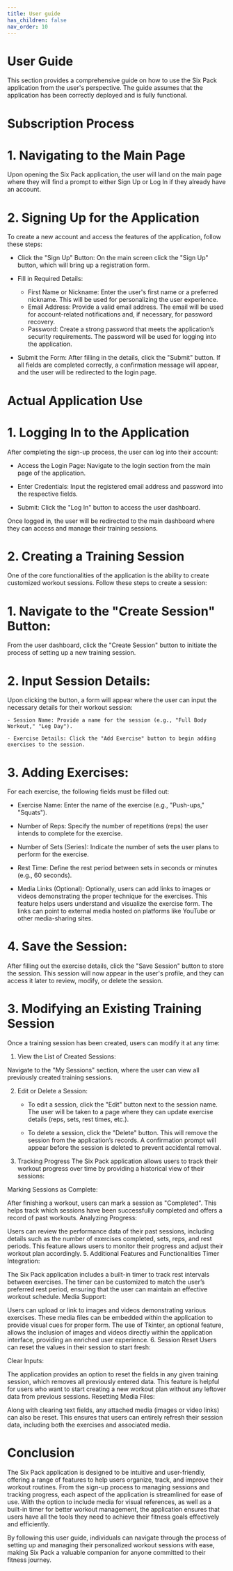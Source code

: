 ```yaml
---
title: User guide
has_children: false
nav_order: 10
---
```


# User Guide

This section provides a comprehensive guide on how to use the Six Pack application from the user's perspective. The guide assumes that the application has been correctly deployed and is fully functional.

# Subscription Process

# 1. Navigating to the Main Page

Upon opening the Six Pack application, the user will land on the main page where they will find a prompt to either Sign Up or Log In if they already have an account.

# 2. Signing Up for the Application

To create a new account and access the features of the application, follow these steps:

- Click the "Sign Up" Button: On the main screen click the "Sign Up" button, which will bring up a registration form.

- Fill in Required Details:

    - First Name or Nickname: Enter the user's first name or a preferred nickname. This will be used for personalizing the user experience.
    - Email Address: Provide a valid email address. The email will be used for account-related notifications and, if necessary, for password recovery.
    - Password: Create a strong password that meets the application’s security requirements. The password will be used for logging into the application.

- Submit the Form: After filling in the details, click the "Submit" button. If all fields are completed correctly, a confirmation message will appear, and the user will be redirected to the login page.

# Actual Application Use

# 1. Logging In to the Application

After completing the sign-up process, the user can log into their account:

- Access the Login Page: Navigate to the login section from the main page of the application.

- Enter Credentials: Input the registered email address and password into the respective fields.

- Submit: Click the "Log In" button to access the user dashboard.

Once logged in, the user will be redirected to the main dashboard where they can access and manage their training sessions.

# 2. Creating a Training Session

One of the core functionalities of the application is the ability to create customized workout sessions. Follow these steps to create a session:

# 1. Navigate to the "Create Session" Button:

From the user dashboard, click the "Create Session" button to initiate the process of setting up a new training session.

# 2. Input Session Details:

Upon clicking the button, a form will appear where the user can input the necessary details for their workout session:

    - Session Name: Provide a name for the session (e.g., "Full Body Workout," "Leg Day").

    - Exercise Details: Click the "Add Exercise" button to begin adding exercises to the session.

# 3. Adding Exercises:

For each exercise, the following fields must be filled out:

- Exercise Name: Enter the name of the exercise (e.g., "Push-ups," "Squats").

- Number of Reps: Specify the number of repetitions (reps) the user intends to complete for the exercise.

- Number of Sets (Series): Indicate the number of sets the user plans to perform for the exercise.

- Rest Time: Define the rest period between sets in seconds or minutes (e.g., 60 seconds).

- Media Links (Optional): Optionally, users can add links to images or videos demonstrating the proper technique for the exercises. This feature helps users understand and visualize the exercise form. The links can point to external media hosted on platforms like YouTube or other media-sharing sites.

# 4. Save the Session:

After filling out the exercise details, click the "Save Session" button to store the session. This session will now appear in the user's profile, and they can access it later to review, modify, or delete the session.


# 3. Modifying an Existing Training Session

Once a training session has been created, users can modify it at any time:

1. View the List of Created Sessions:

Navigate to the "My Sessions" section, where the user can view all previously created training sessions.

2. Edit or Delete a Session:

    - To edit a session, click the "Edit" button next to the session name. The user will be taken to a page where they can update exercise details (reps, sets, rest times, etc.).

    - To delete a session, click the "Delete" button. This will remove the session from the application’s records. A confirmation prompt will appear before the session is deleted to prevent accidental removal.

4. Tracking Progress
The Six Pack application allows users to track their workout progress over time by providing a historical view of their sessions:

Marking Sessions as Complete:

After finishing a workout, users can mark a session as "Completed". This helps track which sessions have been successfully completed and offers a record of past workouts.
Analyzing Progress:

Users can review the performance data of their past sessions, including details such as the number of exercises completed, sets, reps, and rest periods. This feature allows users to monitor their progress and adjust their workout plan accordingly.
5. Additional Features and Functionalities
Timer Integration:

The Six Pack application includes a built-in timer to track rest intervals between exercises. The timer can be customized to match the user’s preferred rest period, ensuring that the user can maintain an effective workout schedule.
Media Support:

Users can upload or link to images and videos demonstrating various exercises. These media files can be embedded within the application to provide visual cues for proper form. The use of Tkinter, an optional feature, allows the inclusion of images and videos directly within the application interface, providing an enriched user experience.
6. Session Reset
Users can reset the values in their session to start fresh:

Clear Inputs:

The application provides an option to reset the fields in any given training session, which removes all previously entered data. This feature is helpful for users who want to start creating a new workout plan without any leftover data from previous sessions.
Resetting Media Files:

Along with clearing text fields, any attached media (images or video links) can also be reset. This ensures that users can entirely refresh their session data, including both the exercises and associated media.

# Conclusion

The Six Pack application is designed to be intuitive and user-friendly, offering a range of features to help users organize, track, and improve their workout routines. From the sign-up process to managing sessions and tracking progress, each aspect of the application is streamlined for ease of use. With the option to include media for visual references, as well as a built-in timer for better workout management, the application ensures that users have all the tools they need to achieve their fitness goals effectively and efficiently.

By following this user guide, individuals can navigate through the process of setting up and managing their personalized workout sessions with ease, making Six Pack a valuable companion for anyone committed to their fitness journey.